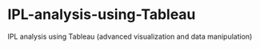 # IPL-analysis-using-Tableau
IPL analysis using Tableau (advanced visualization and data manipulation)
